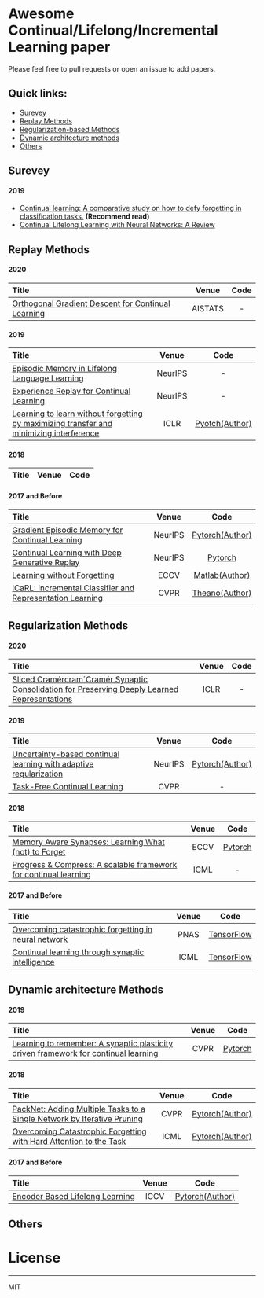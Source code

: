 # Awesome Continual/Lifelong/Incremental Learning paper

Please feel free to pull requests or open an issue to add papers. 

## Quick links:
- [Surevey](#Surevey)
- [Replay Methods](#Replay-Methods)
- [Regularization-based Methods](#Regularization-Methods)
- [Dynamic architecture methods](#Dynamic-architecture-Methods)
- [Others](#Others)

## Surevey
#### 2019

- [Continual learning: A comparative study on how to defy forgetting in classification tasks.](https://arxiv.org/pdf/1909.08383.pdf) **(Recommend read)**
- [Continual Lifelong Learning with Neural Networks: A Review](https://arxiv.org/pdf/1802.07569.pdf)

## Replay Methods
#### 2020
| Title    | Venue       | Code     |
|:-------|:--------:|:-------:|
| [Orthogonal Gradient Descent for Continual Learning](http://arxiv.org/abs/1910.07104)  | AISTATS    | - |


#### 2019
| Title    | Venue       | Code     |
|:-------|:--------:|:-------:|
| [Episodic Memory in Lifelong Language Learning](https://papers.nips.cc/paper/9471-episodic-memory-in-lifelong-language-learning.pdf) | NeurIPS | - | 
| [Experience Replay for Continual Learning](https://arxiv.org/pdf/1811.11682.pdf) | NeurIPS | - | 
 [Learning to learn without forgetting by maximizing transfer and minimizing interference](https://arxiv.org/pdf/1810.11910.pdf) | ICLR | [Pyotch(Author)](https://github.com/mattriemer/mer)  | 
 

#### 2018
| Title    | Venue       | Code     |
|:-------|:--------:|:-------:|


#### 2017 and Before
| Title    | Venue       | Code     |
|:-------|:--------:|:-------:|
| [Gradient Episodic Memory for Continual Learning](https://arxiv.org/abs/1706.08840) | NeurIPS | [Pytorch(Author)](https://github.com/facebookresearch/GradientEpisodicMemory) |
| [Continual Learning with Deep Generative Replay](https://arxiv.org/pdf/1705.08690.pdf) | NeurIPS | [Pytorch](https://github.com/kuc2477/pytorch-deep-generative-replay)  |
| [Learning without Forgetting](https://arxiv.org/pdf/1606.09282.pdf)    | ECCV | [Matlab(Author)](https://github.com/lizhitwo/LearningWithoutForgetting)  |
| [iCaRL: Incremental Classifier and Representation Learning](https://arxiv.org/pdf/1611.07725.pdf) | CVPR | [Theano(Author)](https://github.com/srebuffi/iCaRL)  |


## Regularization Methods
#### 2020
| Title    | Venue       | Code     |
|:-------|:--------:|:-------:|
| [Sliced Cramércram´Cramér Synaptic Consolidation for Preserving Deeply Learned Representations](https://openreview.net/pdf?id=BJge3TNKwH) | ICLR | - |

#### 2019
| Title    | Venue       | Code     |
|:-------|:--------:|:-------:|
| [Uncertainty-based continual learning with adaptive regularization](http://arxiv.org/abs/1905.11614) | NeurIPS | [Pytorch(Author)](https://github.com/csm9493/UCL) |
| [Task-Free Continual Learning](https://openaccess.thecvf.com/content_CVPR_2019/papers/Aljundi_Task-Free_Continual_Learning_CVPR_2019_paper.pdf) | CVPR | - |

#### 2018
| Title    | Venue       | Code     |
|:-------|:--------:|:-------:|
| [Memory Aware Synapses: Learning What (not) to Forget](https://arxiv.org/pdf/1711.09601.pdf) | ECCV | [Pytorch](https://github.com/wannabeOG/MAS-PyTorch) |
| [Progress & Compress: A scalable framework for continual learning](https://arxiv.org/pdf/1805.06370.pdf) | ICML | - |

#### 2017 and Before
| Title    | Venue       | Code     |
|:-------|:--------:|:-------:|
| [Overcoming catastrophic forgetting in neural network](https://arxiv.org/pdf/1612.00796.pdf) | PNAS | [TensorFlow](https://github.com/ariseff/overcoming-catastrophic) |
| [Continual learning through synaptic intelligence](https://arxiv.org/pdf/1703.04200.pdf) | ICML | [TensorFlow](https://github.com/ganguli-lab/pathint) |


## Dynamic architecture Methods

#### 2019 
| Title    | Venue       | Code     |
|:-------|:--------:|:-------:|
[Learning to remember: A synaptic plasticity driven framework for continual learning](http://openaccess.thecvf.com/content_CVPR_2019/papers/Ostapenko_Learning_to_Remember_A_Synaptic_Plasticity_Driven_Framework_for_Continual_CVPR_2019_paper.pdf) | CVPR | [Pytorch](https://github.com/SAP-samples/machine-learning-dgm) | 


#### 2018
| Title    | Venue       | Code     |
|:-------|:--------:|:-------:|
| [PackNet: Adding Multiple Tasks to a Single Network by Iterative Pruning](https://arxiv.org/pdf/1711.05769.pdf) | CVPR | [Pytorch(Author)](https://github.com/arunmallya/packnet) |
| [Overcoming Catastrophic Forgetting with Hard Attention to the Task](https://arxiv.org/pdf/1801.01423.pdf) |  ICML |   [Pytorch(Author)](https://github.com/joansj/hat)  |

#### 2017 and Before
| Title    | Venue       | Code     |
|:-------|:--------:|:-------:|
| [Encoder Based Lifelong Learning](https://openaccess.thecvf.com/content_ICCV_2017/papers/Rannen_Encoder_Based_Lifelong_ICCV_2017_paper.pdf) | ICCV | [Pytorch(Author)](https://github.com/rahafaljundi/Pytorch-implementation-of-Encoder-Based-Lifelong-learning) |

## Others

# License

----
MIT

